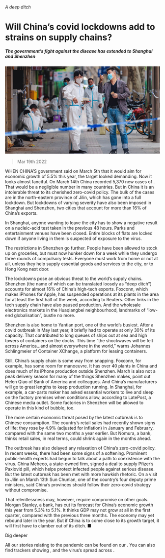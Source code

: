 ###### A deep ditch

# Will China’s covid lockdowns add to strains on supply chains? 

##### The government’s fight against the disease has extended to Shanghai and Shenzhen 

![image](images/20220319_fnp001.jpg) 

> Mar 19th 2022 

WHEN CHINA’S government said on March 5th that it would aim for economic growth of 5.5% this year, the target looked demanding. Now it looks almost fanciful. On March 14th China recorded 5,370 new cases of . That would be a negligible number in many countries. But in China it is an intolerable threat to its cherished zero-covid policy. The bulk of the cases are in the north-eastern province of Jilin, which has gone into a full lockdown. But lockdowns of varying severity have also been imposed in Shanghai and Shenzhen, two cities that account for more than 16% of China’s exports.

In Shanghai, anyone wanting to leave the city has to show a negative result on a nucleic-acid test taken in the previous 48 hours. Parks and entertainment venues have been closed. Entire blocks of flats are locked down if anyone living in them is suspected of exposure to the virus.


The restrictions in Shenzhen go further. People have been allowed to stock up on groceries, but must now hunker down for a week while they undergo three rounds of compulsory tests. Everyone must work from home or not at all, unless they help supply essential goods and services to the city, or to Hong Kong next door.

The lockdowns pose an obvious threat to the world’s supply chains. Shenzhen (the name of which can be translated loosely as “deep ditch”) accounts for almost 16% of China’s high-tech exports. Foxconn, which makes iPhones for Apple, has suspended operations at its plants in the area for at least the first half of the week, according to Reuters. Other links in the tech supply chain have also paused production. And the wholesale electronics markets in the Huaqiangbei neighbourhood, landmarks of “low-end globalisation”, bustle no more.

Shenzhen is also home to Yantian port, one of the world’s busiest. After a covid outbreak in May last year, it briefly had to operate at only 30% of its capacity. That contributed to long queues of ships out at sea and high towers of containers on the docks. This time “the shockwaves will be felt across America…and almost everywhere in the world,” warns Johannes Schlingmeier of Container XChange, a platform for leasing containers.

Still, China’s supply chain is some way from snapping. Foxconn, for example, has some room for manoeuvre. It has over 40 plants in China and does much of its iPhone production outside Shenzhen. March is also not a peak delivery season for many of the things Shenzhen makes, point out Helen Qiao of Bank of America and colleagues. And China’s manufacturers will go to great lengths to keep production running. In Shanghai, for example, a car-parts maker has asked essential workers to live and sleep on the factory premises when conditions allow, according to LatePost, a Chinese media outlet. Some factories in Shenzhen will be allowed to operate in this kind of bubble, too.

The more certain economic threat posed by the latest outbreak is to Chinese consumption. The country’s retail sales had recently shown signs of life: they rose by 4.9% (adjusted for inflation) in January and February, compared with the same two months a year earlier. But Nomura, a bank, thinks retail sales, in real terms, could shrink again in the months ahead.

The outbreak has also delayed any relaxation of China’s zero-covid policy. In recent weeks, there had been some signs of a softening. Prominent public-health experts had begun to talk about a path to coexistence with the virus. China Meheco, a state-owned firm, signed a deal to supply Pfizer’s Paxlovid pill, which helps protect infected people against serious disease. But the latest outbreak has been met with more hawkish rhetoric. On a visit to Jilin on March 13th Sun Chunlan, one of the country’s four deputy prime ministers, said China’s provinces should follow their zero-covid strategy without compromise.

That relentlessness may, however, require compromise on other goals. Morgan Stanley, a bank, has cut its forecast for China’s economic growth this year from 5.3% to 5.1%. It thinks GDP may not grow at all in the first quarter, compared with the previous three months. The economy may yet rebound later in the year. But if China is to come close to its growth target, it will first have to clamber out of its ditch. ■

Dig deeper

All our stories relating to the pandemic can be found on our . You can also find trackers showing ,  and the virus’s spread across .

